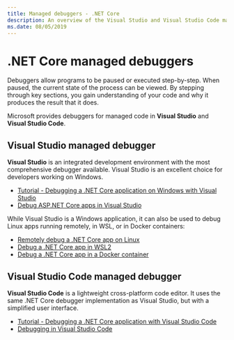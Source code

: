 ```yaml
---
title: Managed debuggers - .NET Core
description: An overview of the Visual Studio and Visual Studio Code managed debuggers.
ms.date: 08/05/2019
---
```

# .NET Core managed debuggers

Debuggers allow programs to be paused or executed step-by-step. When paused, the current state of the process can be viewed. By stepping through key sections, you gain understanding of your code and why it produces the result that it does.

Microsoft provides debuggers for managed code in **Visual Studio** and **Visual Studio Code**.

## Visual Studio managed debugger

**Visual Studio** is an integrated development environment with the most comprehensive debugger available. Visual Studio is an excellent choice for developers working on Windows.

- [Tutorial - Debugging a .NET Core application on Windows with Visual Studio](../tutorials/debugging-with-visual-studio.md)
- [Debug ASP.NET Core apps in Visual Studio](/visualstudio/debugger/how-to-enable-debugging-for-aspnet-applications#debug-aspnet-core-apps)

While Visual Studio is a Windows application, it can also be used to debug Linux apps running remotely, in WSL, or in Docker containers:

- [Remotely debug a .NET Core app on Linux](/visualstudio/debugger/remote-debugging-dotnet-core-linux-with-ssh)
- [Debug a .NET Core app in WSL2](/visualstudio/debugger/debug-dotnet-core-in-wsl-2)
- [Debug a .NET Core app in a Docker container](/visualstudio/containers/edit-and-refresh)

## Visual Studio Code managed debugger

**Visual Studio Code** is a lightweight cross-platform code editor. It uses the same .NET Core debugger implementation as Visual Studio, but with a simplified user interface.

- [Tutorial - Debugging a .NET Core application with Visual Studio Code](../tutorials/debugging-with-visual-studio-code.md)
- [Debugging in Visual Studio Code](https://code.visualstudio.com/docs/editor/debugging)
